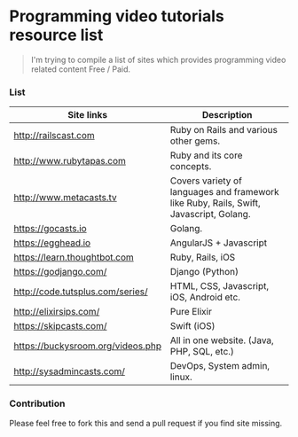 # Programming video tutorials resource list

> I'm trying to compile a list of sites which provides programming video related content Free / Paid.

### List
|Site links | Description|
-----------------------|-----------------------------------------
|http://railscast.com| Ruby on Rails and various other gems.|
|http://www.rubytapas.com| Ruby and its core concepts.|
|http://www.metacasts.tv| Covers variety of languages and framework like Ruby, Rails, Swift, Javascript, Golang.|
|https://gocasts.io| Golang.|
|https://egghead.io| AngularJS + Javascript|
|https://learn.thoughtbot.com| Ruby, Rails, iOS|
|https://godjango.com/| Django (Python)|
|http://code.tutsplus.com/series/| HTML, CSS, Javascript, iOS, Android etc.|
|http://elixirsips.com/| Pure Elixir|
|https://skipcasts.com/| Swift (iOS)|
|https://buckysroom.org/videos.php| All in one website. (Java, PHP, SQL, etc.)|
|http://sysadmincasts.com/| DevOps, System admin, linux.

### Contribution
Please feel free to fork this and send a pull request if you find site missing.
